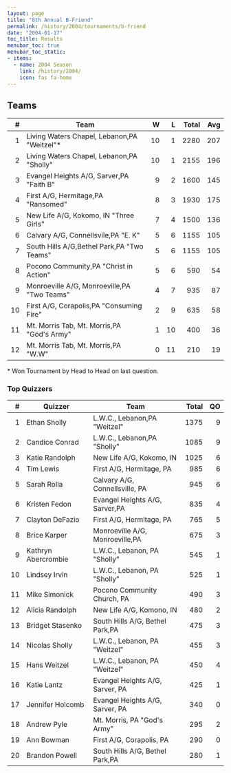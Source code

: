```yaml
---
layout: page
title: "8th Annual B-Friend"
permalink: /history/2004/tournaments/b-friend
date: "2004-01-17"
toc_title: Results
menubar_toc: true
menubar_toc_static:
- items:
  - name: 2004 Season
    link: /history/2004/
    icon: fas fa-home
---
```


## Teams

|    # | Team                                        |    W |    L | Total |  Avg |
| ---: | ------------------------------------------- | ---: | ---: | ----: | ---: |
|    1 | Living Waters Chapel, Lebanon,PA "Weitzel"* |   10 |    1 |  2280 |  207 |
|    2 | Living Waters Chapel, Lebanon,PA "Sholly"   |   10 |    1 |  2155 |  196 |
|    3 | Evangel Heights A/G, Sarver,PA "Faith B"    |    9 |    2 |  1600 |  145 |
|    4 | First A/G, Hermitage,PA "Ransomed"          |    8 |    3 |  1930 |  175 |
|    5 | New Life A/G, Kokomo, IN "Three Girls"      |    7 |    4 |  1500 |  136 |
|    6 | Calvary A/G, Connellsvile,PA "E. K"         |    5 |    6 |  1155 |  105 |
|    7 | South Hills A/G,Bethel Park,PA "Two Teams"  |    5 |    6 |  1155 |  105 |
|    8 | Pocono Community,PA "Christ in Action"      |    5 |    6 |   590 |   54 |
|    9 | Monroeville A/G, Monroeville,PA "Two Teams" |    4 |    7 |   935 |   87 |
|   10 | First A/G, Corapolis,PA "Consuming Fire"    |    2 |    9 |   635 |   58 |
|   11 | Mt. Morris Tab, Mt. Morris,PA "God's Army"  |    1 |   10 |   400 |   36 |
|   12 | Mt. Morris Tab, Mt. Morris,PA "W.W"         |    0 |   11 |   210 |   19 |

\* Won Tournament by Head to Head on last question.

### Top Quizzers

|    # | Quizzer             | Team                            | Total |   QO |
| ---: | ------------------- | ------------------------------- | ----: | ---: |
|    1 | Ethan Sholly        | L.W.C., Lebanon,PA "Weitzel"    |  1375 |    9 |
|    2 | Candice Conrad      | L.W.C., Lebanon,PA "Sholly"     |  1085 |    9 |
|    3 | Katie Randolph      | New Life A/G, Kokomo, IN        |  1025 |    6 |
|    4 | Tim Lewis           | First A/G, Hermitage, PA        |   985 |    6 |
|    5 | Sarah Rolla         | Calvary A/G, Connellsville, PA  |   945 |    6 |
|    6 | Kristen Fedon       | Evangel Heights A/G, Sarver,PA  |   835 |    4 |
|    7 | Clayton DeFazio     | First A/G, Hermitage, PA        |   765 |    5 |
|    8 | Brice Karper        | Monroeville A/G, Monroeville,PA |   675 |    3 |
|    9 | Kathryn Abercrombie | L.W.C., Lebanon, PA "Sholly"    |   545 |    1 |
|   10 | Lindsey Irvin       | L.W.C., Lebanon, PA "Sholly"    |   525 |    1 |
|   11 | Mike Simonick       | Pocono Community Church, PA     |   490 |    3 |
|   12 | Alicia Randolph     | New Life A/G, Komono, IN        |   480 |    2 |
|   13 | Bridget Stasenko    | South Hills A/G, Bethel Park,PA |   475 |    3 |
|   14 | Nicolas Sholly      | L.W.C., Lebanon, PA "Weitzel"   |   455 |    3 |
|   15 | Hans Weitzel        | L.W.C., Lebanon, PA "Weitzel"   |   450 |    4 |
|   16 | Katie Lantz         | Evangel Heights A/G, Sarver, PA |   425 |    1 |
|   17 | Jennifer Holcomb    | Evangel Heights A/G, Sarver, PA |   340 |    0 |
|   18 | Andrew Pyle         | Mt. Morris, PA "God's Army"     |   295 |    2 |
|   19 | Ann Bowman          | First A/G, Corapolis, PA        |   290 |    0 |
|   20 | Brandon Powell      | South Hills A/G, Bethel Park,PA |   280 |    1 |

